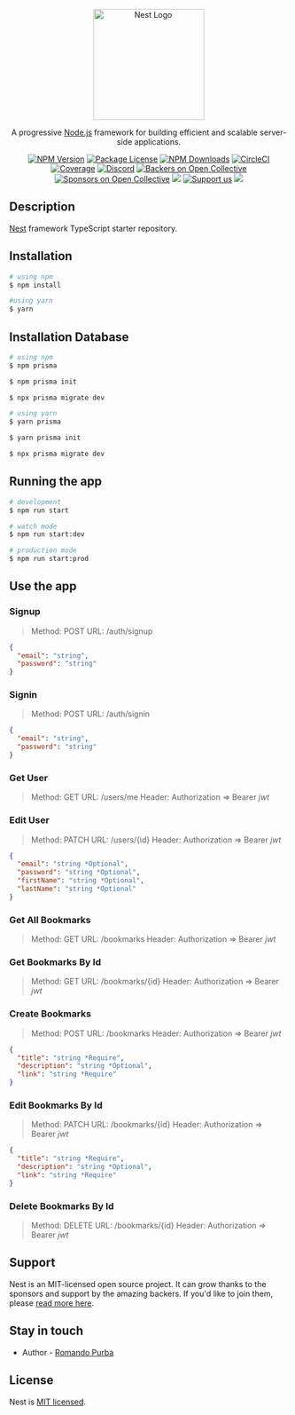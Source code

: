 <p align="center">
  <a href="http://nestjs.com/" target="blank"><img src="https://nestjs.com/img/logo-small.svg" width="200" alt="Nest Logo" /></a>
</p>

[circleci-image]: https://img.shields.io/circleci/build/github/nestjs/nest/master?token=abc123def456
[circleci-url]: https://circleci.com/gh/nestjs/nest

  <p align="center">A progressive <a href="http://nodejs.org" target="_blank">Node.js</a> framework for building efficient and scalable server-side applications.</p>
    <p align="center">
<a href="https://www.npmjs.com/~nestjscore" target="_blank"><img src="https://img.shields.io/npm/v/@nestjs/core.svg" alt="NPM Version" /></a>
<a href="https://www.npmjs.com/~nestjscore" target="_blank"><img src="https://img.shields.io/npm/l/@nestjs/core.svg" alt="Package License" /></a>
<a href="https://www.npmjs.com/~nestjscore" target="_blank"><img src="https://img.shields.io/npm/dm/@nestjs/common.svg" alt="NPM Downloads" /></a>
<a href="https://circleci.com/gh/nestjs/nest" target="_blank"><img src="https://img.shields.io/circleci/build/github/nestjs/nest/master" alt="CircleCI" /></a>
<a href="https://coveralls.io/github/nestjs/nest?branch=master" target="_blank"><img src="https://coveralls.io/repos/github/nestjs/nest/badge.svg?branch=master#9" alt="Coverage" /></a>
<a href="https://discord.gg/G7Qnnhy" target="_blank"><img src="https://img.shields.io/badge/discord-online-brightgreen.svg" alt="Discord"/></a>
<a href="https://opencollective.com/nest#backer" target="_blank"><img src="https://opencollective.com/nest/backers/badge.svg" alt="Backers on Open Collective" /></a>
<a href="https://opencollective.com/nest#sponsor" target="_blank"><img src="https://opencollective.com/nest/sponsors/badge.svg" alt="Sponsors on Open Collective" /></a>
  <a href="https://paypal.me" target="_blank"><img src="https://img.shields.io/badge/Donate-PayPal-ff3f59.svg"/></a>
    <a href="https://opencollective.com/nest#sponsor"  target="_blank"><img src="https://img.shields.io/badge/Support%20us-Open%20Collective-41B883.svg" alt="Support us"></a>
  <a href="https://twitter.com/nestframework" target="_blank"><img src="https://img.shields.io/twitter/follow/nestframework.svg?style=social&label=Follow"></a>
</p>
  <!--[![Backers on Open Collective](https://opencollective.com/nest/backers/badge.svg)](https://opencollective.com/nest#backer)
  [![Sponsors on Open Collective](https://opencollective.com/nest/sponsors/badge.svg)](https://opencollective.com/nest#sponsor)-->

## Description

[Nest](https://github.com/nestjs/nest) framework TypeScript starter repository.

## Installation

```bash
# using npm
$ npm install

#using yarn
$ yarn
```

## Installation Database
```bash
# using npm
$ npm prisma

$ npm prisma init

$ npx prisma migrate dev

# using yarn
$ yarn prisma

$ yarn prisma init

$ npx prisma migrate dev
```

## Running the app

```bash
# development
$ npm run start

# watch mode
$ npm run start:dev

# production mode
$ npm run start:prod
```

## Use the app

### Signup
> Method: POST
> URL: /auth/signup
```json
{
  "email": "string",
  "password": "string"
}
```
### Signin
> Method: POST
> URL: /auth/signin
```json
{
  "email": "string",
  "password": "string"
}
```

### Get User
> Method: GET
> URL: /users/me
> Header: Authorization => Bearer <i> jwt </i>

### Edit User
> Method: PATCH
> URL: /users/{id}
> Header: Authorization => Bearer <i> jwt </i>
```json
{
  "email": "string *Optional",
  "password": "string *Optional",
  "firstName": "string *Optional",
  "lastName": "string *Optional"
}
```

### Get All Bookmarks
> Method: GET
> URL: /bookmarks
> Header: Authorization => Bearer <i> jwt </i>

### Get Bookmarks By Id
> Method: GET
> URL: /bookmarks/{id}
> Header: Authorization => Bearer <i> jwt </i>

### Create Bookmarks
> Method: POST
> URL: /bookmarks
> Header: Authorization => Bearer <i> jwt </i>
```json
{
  "title": "string *Require",
  "description": "string *Optional",
  "link": "string *Require"
}
```
### Edit Bookmarks By Id
> Method: PATCH
> URL: /bookmarks/{id}
> Header: Authorization => Bearer <i> jwt </i>
```json
{
  "title": "string *Require",
  "description": "string *Optional",
  "link": "string *Require"
}
```
### Delete Bookmarks By Id
> Method: DELETE
> URL: /bookmarks/{id}
> Header: Authorization => Bearer <i> jwt </i>

## Support

Nest is an MIT-licensed open source project. It can grow thanks to the sponsors and support by the amazing backers. If you'd like to join them, please [read more here](https://docs.nestjs.com/support).

## Stay in touch

- Author - [Romando Purba](https://mandopurba.github.io/)

## License

Nest is [MIT licensed](LICENSE).
